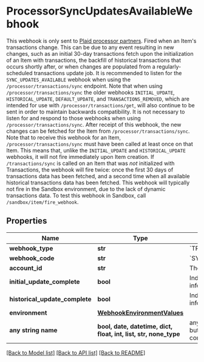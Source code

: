 # ProcessorSyncUpdatesAvailableWebhook

This webhook is only sent to [Plaid processor partners](https://plaid.com/docs/auth/partnerships/).  Fired when an Item's transactions change. This can be due to any event resulting in new changes, such as an initial 30-day transactions fetch upon the initialization of an Item with transactions, the backfill of historical transactions that occurs shortly after, or when changes are populated from a regularly-scheduled transactions update job. It is recommended to listen for the `SYNC_UPDATES_AVAILABLE` webhook when using the `/processor/transactions/sync` endpoint. Note that when using `/processor/transactions/sync` the older webhooks `INITIAL_UPDATE`, `HISTORICAL_UPDATE`, `DEFAULT_UPDATE`, and `TRANSACTIONS_REMOVED`, which are intended for use with `/processor/transactions/get`, will also continue to be sent in order to maintain backwards compatibility. It is not necessary to listen for and respond to those webhooks when using `/processor/transactions/sync`.  After receipt of this webhook, the new changes can be fetched for the Item from `/processor/transactions/sync`.  Note that to receive this webhook for an Item, `/processor/transactions/sync` must have been called at least once on that Item. This means that, unlike the `INITIAL_UPDATE` and `HISTORICAL_UPDATE` webhooks, it will not fire immediately upon Item creation. If `/transactions/sync` is called on an Item that was *not* initialized with Transactions, the webhook will fire twice: once the first 30 days of transactions data has been fetched, and a second time when all available historical transactions data has been fetched.  This webhook will typically not fire in the Sandbox environment, due to the lack of dynamic transactions data. To test this webhook in Sandbox, call `/sandbox/item/fire_webhook`.

## Properties
Name | Type | Description | Notes
------------ | ------------- | ------------- | -------------
**webhook_type** | **str** | &#x60;TRANSACTIONS&#x60; | 
**webhook_code** | **str** | &#x60;SYNC_UPDATES_AVAILABLE&#x60; | 
**account_id** | **str** | The ID of the account. | 
**initial_update_complete** | **bool** | Indicates if initial pull information is available. | 
**historical_update_complete** | **bool** | Indicates if historical pull information is available. | 
**environment** | [**WebhookEnvironmentValues**](WebhookEnvironmentValues.md) |  | 
**any string name** | **bool, date, datetime, dict, float, int, list, str, none_type** | any string name can be used but the value must be the correct type | [optional]

[[Back to Model list]](../README.md#documentation-for-models) [[Back to API list]](../README.md#documentation-for-api-endpoints) [[Back to README]](../README.md)



